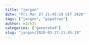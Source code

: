 ```yaml
---
title: "jargon"
date: "Fri Mar 27 21:45:19 CET 2020"
tags: ["jargon", "pipotron"]
author: m1ch3l
categories: ["generated"]
slug: "jargon/2020-03-27-21:45:19"
---
```



